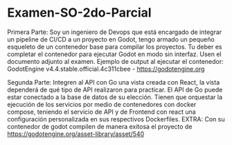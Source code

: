 # Examen-SO-2do-Parcial
Primera Parte:
Soy un ingeniero de Devops que está encargado de integrar un
pipeline de CI/CD a un proyecto en Godot, tengo armado un
pequeño esqueleto de un contenedor base para compilar los
proyectos. Tu deber es completar el contenedor para ejecutar
Godot en modo sin interfaz.
Usen el documento adjunto al examen. 
Ejemplo de output al ejecutar el contenedor: GodotEngine v4.4.stable.official.4c311cbee - https://godotengine.org

Segunda Parte:
Integren al API con Go una vista creada con React, la vista
dependerá de qué tipo de API realizaron para practicar.
El API de Go puede estar conectado a la base de datos de su
elección.
Tienen que orquestar la ejecución de los servicios por medio
de contenedores con docker compose, teniendo el servicio de
API y de Frontend con react una configuración personalizada en
sus respectivos Dockerfiles.
EXTRA:
Con su contenedor de godot compilen de manera exitosa el
proyecto de https://godotengine.org/asset-library/asset/540
